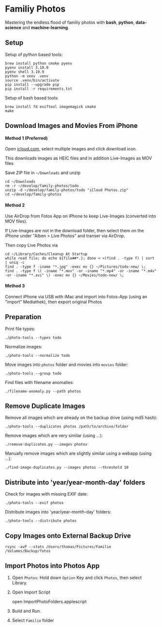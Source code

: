 # Familiy Photos

Mastering the endless flood of familiy photos with **bash**, **python**, **data-science** and **machine-learning**.

## Setup

Setup of python based tools:

    brew install python cmake pyenv
    pyenv install 3.10.9
    pyenv shell 3.10.9
    python -m venv .venv
    source .venv/bin/activate
    pip install --upgrade pip
    pip install -r requirements.txt

Setup of bash based tools:

    brew install fd exiftool imagemagick cmake
    make

## Download Images and Movies From iPhone

#### Method 1 (Preferred)

Open [icloud.com](https://www.icloud.com), select multiple images and click download icon. 

This downloads images as HEIC files and in addition Live-Images as MOV files

Save ZIP file in `~/Downloads` and unzip

    cd ~/Downloads
    rm -r ~/develop/family-photos/todo
    unzip -d ~/develop/family-photos/todo "iCloud Photos.zip"
    cd ~/develop/family-photos

#### Method 2

Use AirDrop from Fotos App on iPhone to keep Live-Images (converted into MOV files).

If Live-Images are not in the download folder, then select them on the iPhone under "Alben > Live Photos" and transer via AirDrop. 

Then copy Live Photos via

    cd ~/Library/Caches/Cleanup At Startup
    while read file; do echo ${file##*.}; done < <(find . -type f) | sort | uniq -c
    find . -type f -iname "*.jpg" -exec mv {} ~/Pictures/todo-new/ \;
    find . -type f \( -iname "*.mov" -or -iname "*.mp4" -or -iname "*.m4v" -or -iname "*.avi" \) -exec mv {} ~/Movies/todo-new/ \;

#### Method 3

Connect iPhone via USB with iMac and import into Fotos-App (using an "import" Mediathek), then export original Photos

## Preparation

Print file types:

    ./photo-tools --types todo

Normalize images:

    ./photo-tools --normalize todo

Move images into `photos` folder and movies into `movies` folder:

    ./photo-tools --group todo

Find files with filename anomalies:

    ./filename-anomaly.py --path photos

## Remove Duplicate Images

Remove all images which are already on the backup drive (using md5 hash):

    ./photo-tools --duplicates photos /path/to/archive/folder

Remove images which are very similar (using ...):

    ./remove-duplicates.py --images photos

Manually remove images which are slightly similar using a webapp (using ...):

    ./find-image-duplicates.py --images photos --threshold 10

## Distribute into 'year/year-month-day' folders

Check for images with missing EXIF date:

    ./photo-tools --exif photos

Distribute images into 'year/year-month-day' folders:

    ./photo-tools --distribute photos

## Copy Images onto External Backup Drive

    rsync -avP --stats /Users/thomas/Pictures/Familie /Volumes/Backup/fotos

## Import Photos into Photos App

1. Open `Photos`: Hold down `Option` Key and click `Photos`, then select Library.

2. Open Import Script

    open ImportPhotoFolders.applescript

3. Build and Run.

4. Select `Familie` folder


